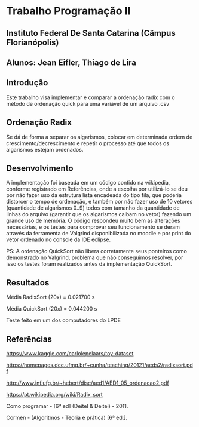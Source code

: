 # Trabalho Programação II
## Instituto Federal De Santa Catarina (Câmpus Florianópolis)
## Alunos: Jean Eifler, Thiago de Lira

## Introdução

 Este trabalho visa implementar e comparar a ordenação radix com o método de ordenação quick para uma variável de um arquivo .csv

## Ordenação Radix

Se dá de forma a separar os algarismos, colocar em determinada ordem de crescimento/decrescimento e repetir o processo até que todos os algarismos estejam ordenados.
    
## Desenvolvimento

 A implementação foi baseada em um código contido na wikipedia, conforme registrado em Referências, onde a escolha por utilizá-lo se deu por não fazer uso da estrutura lista encadeada do tipo fila, que poderia distorcer o tempo de ordenação, e também por não fazer uso de 10 vetores (quantidade de algarismos 0..9) todos com tamanho da quantidade de linhas do arquivo (garantir que os algarismos caibam no vetor) fazendo um grande uso de memória.
O código respondeu muito bem as alterações necessárias, e os testes para comprovar seu funcionamento se deram através da ferramenta de Valgrind disponibilizada no moodle e por print do vetor ordenado no console da IDE eclipse.

PS: A ordenação QuickSort não libera corretamente seus ponteiros como demonstrado no Valgrind, problema que não conseguimos resolver, por isso os testes foram realizados antes da implementação QuickSort. 

## Resultados

Média RadixSort (20x) = 0.021700 s

Média QuickSort (20x) = 0.044200 s

Teste feito em um dos computadores do LPDE 

## Referências
https://www.kaggle.com/carlolepelaars/toy-dataset

https://homepages.dcc.ufmg.br/~cunha/teaching/20121/aeds2/radixsort.pdf

http://www.inf.ufg.br/~hebert/disc/aed1/AED1_05_ordenacao2.pdf

https://pt.wikipedia.org/wiki/Radix_sort

Como programar - [6ª ed] (Deitel & Deitel) - 2011.

Cormen - (Algoritmos - Teoria e prática) [6ª ed.].
